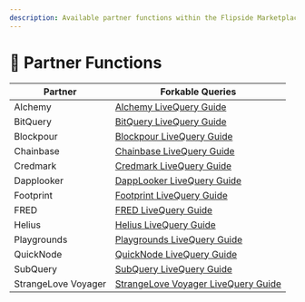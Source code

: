 ```yaml
---
description: Available partner functions within the Flipside Marketplace
---
```


# 🤝 Partner Functions

| Partner             | Forkable Queries                                                                                                    |
| ------------------- | ------------------------------------------------------------------------------------------------------------------- |
| Alchemy             | [Alchemy LiveQuery Guide](https://flipsidecrypto.xyz/edit/queries/91f926e6-0162-4c33-8bee-72a0ad832d7b)             |
| BitQuery            | [BitQuery LiveQuery Guide](https://flipsidecrypto.xyz/edit/queries/a9737245-f288-4b2e-80a6-c586fed459e2)            |
| Blockpour           | [Blockpour LiveQuery Guide](https://flipsidecrypto.xyz/edit/queries/f7706887-f5f9-4f65-91f9-1131f2ee0705)           |
| Chainbase           | [Chainbase LiveQuery Guide](https://flipsidecrypto.xyz/edit/queries/d2091a8c-3c2f-4d90-a174-2eb1bde9a6c7)           |
| Credmark            | [Credmark LiveQuery Guide](https://flipsidecrypto.xyz/edit/queries/b37f7796-cafc-4815-b288-9791f25a47d5)            |
| Dapplooker          | [DappLooker LiveQuery Guide](https://flipsidecrypto.xyz/edit/queries/460e7d12-1c08-44cd-b279-d0625e90eaec)          |
| Footprint           | [Footprint LiveQuery Guide](https://flipsidecrypto.xyz/edit/queries/c475570c-d2f8-4167-beb9-fb3d43fd5505)           |
| FRED                | [FRED LiveQuery Guide](https://flipsidecrypto.xyz/edit/queries/91df7233-1a26-4a10-a76c-ee49d547b5a2)                |
| Helius              | [Helius LiveQuery Guide](https://flipsidecrypto.xyz/edit/queries/d0a50a6e-e372-4053-87f4-32e764c1abad)              |
| Playgrounds         | [Playgrounds LiveQuery Guide](https://flipsidecrypto.xyz/edit/queries/7faccd45-934c-4ae6-a2ee-c59f9f4dd7d9)         |
| QuickNode           | [QuickNode LiveQuery Guide](https://flipsidecrypto.xyz/edit/queries/28067b77-b728-4b37-ba78-27274b2c2032)           |
| SubQuery            | [SubQuery LiveQuery Guide](https://flipsidecrypto.xyz/edit/queries/3778f643-ae25-432c-a10b-fe027c75aa9d)            |
| StrangeLove Voyager | [StrangeLove Voyager LiveQuery Guide](https://flipsidecrypto.xyz/edit/queries/7124900e-8abc-4c29-bfe4-b8f224216bc6) |
